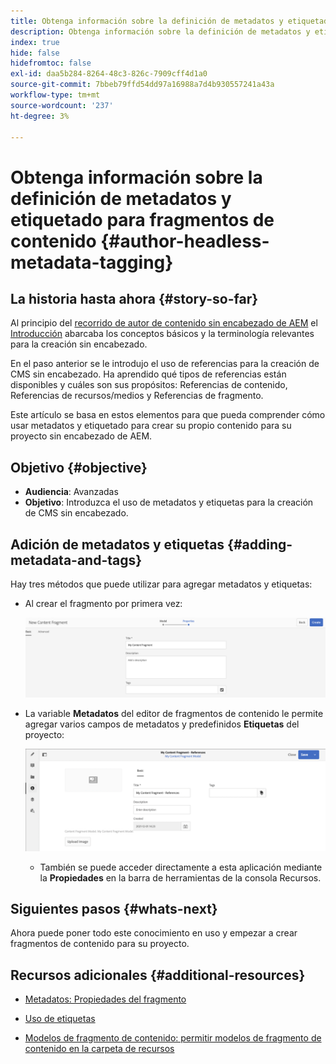 ```yaml
---
title: Obtenga información sobre la definición de metadatos y etiquetado para fragmentos de contenido
description: Obtenga información sobre la definición de metadatos y etiquetado para fragmentos de contenido
index: true
hide: false
hidefromtoc: false
exl-id: daa5b284-8264-48c3-826c-7909cff4d1a0
source-git-commit: 7bbeb79ffd54dd97a16988a7d4b930557241a43a
workflow-type: tm+mt
source-wordcount: '237'
ht-degree: 3%

---
```


# Obtenga información sobre la definición de metadatos y etiquetado para fragmentos de contenido {#author-headless-metadata-tagging}

## La historia hasta ahora {#story-so-far}

Al principio del [recorrido de autor de contenido sin encabezado de AEM](overview.md) el [Introducción](introduction.md) abarcaba los conceptos básicos y la terminología relevantes para la creación sin encabezado.

En el paso anterior se le introdujo el uso de referencias para la creación de CMS sin encabezado. Ha aprendido qué tipos de referencias están disponibles y cuáles son sus propósitos: Referencias de contenido, Referencias de recursos/medios y Referencias de fragmento.

Este artículo se basa en estos elementos para que pueda comprender cómo usar metadatos y etiquetado para crear su propio contenido para su proyecto sin encabezado de AEM.

## Objetivo {#objective}

* **Audiencia**: Avanzadas
* **Objetivo**: Introduzca el uso de metadatos y etiquetas para la creación de CMS sin encabezado.

## Adición de metadatos y etiquetas {#adding-metadata-and-tags}

Hay tres métodos que puede utilizar para agregar metadatos y etiquetas:

* Al crear el fragmento por primera vez:

   ![Crear fragmento de contenido: proporcionar nombre](/help/journey-headless/author/assets/headless-journey-author-content-fragment-03.png)

* La variable **Metadatos** del editor de fragmentos de contenido le permite agregar varios campos de metadatos y predefinidos **Etiquetas** del proyecto:

   ![Editor de fragmentos de contenido: metadatos](/help/journey-headless/author/assets/headless-journey-author-metadata-01.png)

   * También se puede acceder directamente a esta aplicación mediante la **Propiedades** en la barra de herramientas de la consola Recursos.

## Siguientes pasos {#whats-next}

Ahora puede poner todo este conocimiento en uso y empezar a crear fragmentos de contenido para su proyecto.

## Recursos adicionales {#additional-resources}

* [Metadatos: Propiedades del fragmento](/help/assets/content-fragments/content-fragments-metadata.md)

* [Uso de etiquetas  ](/help/sites-authoring/tags.md)

* [Modelos de fragmento de contenido: permitir modelos de fragmento de contenido en la carpeta de recursos](/help/assets/content-fragments/content-fragments-models.md#allowing-content-fragment-models-assets-folder)
